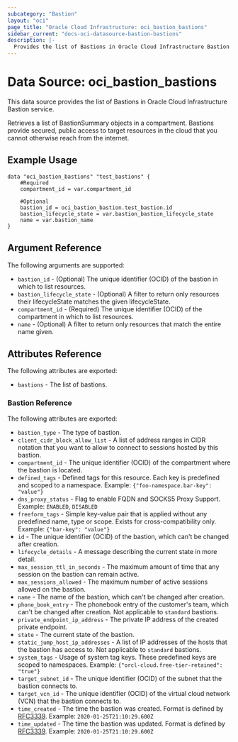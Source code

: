 ```yaml
---
subcategory: "Bastion"
layout: "oci"
page_title: "Oracle Cloud Infrastructure: oci_bastion_bastions"
sidebar_current: "docs-oci-datasource-bastion-bastions"
description: |-
  Provides the list of Bastions in Oracle Cloud Infrastructure Bastion service
---
```


# Data Source: oci_bastion_bastions
This data source provides the list of Bastions in Oracle Cloud Infrastructure Bastion service.

Retrieves a list of BastionSummary objects in a compartment. Bastions provide secured, public access to target resources in the cloud that you cannot otherwise reach from the internet.


## Example Usage

```hcl
data "oci_bastion_bastions" "test_bastions" {
	#Required
	compartment_id = var.compartment_id

	#Optional
	bastion_id = oci_bastion_bastion.test_bastion.id
	bastion_lifecycle_state = var.bastion_bastion_lifecycle_state
	name = var.bastion_name
}
```

## Argument Reference

The following arguments are supported:

* `bastion_id` - (Optional) The unique identifier (OCID) of the bastion in which to list resources.
* `bastion_lifecycle_state` - (Optional) A filter to return only resources their lifecycleState matches the given lifecycleState.
* `compartment_id` - (Required) The unique identifier (OCID) of the compartment in which to list resources.
* `name` - (Optional) A filter to return only resources that match the entire name given.


## Attributes Reference

The following attributes are exported:

* `bastions` - The list of bastions.

### Bastion Reference

The following attributes are exported:

* `bastion_type` - The type of bastion.
* `client_cidr_block_allow_list` - A list of address ranges in CIDR notation that you want to allow to connect to sessions hosted by this bastion.
* `compartment_id` - The unique identifier (OCID) of the compartment where the bastion is located.
* `defined_tags` - Defined tags for this resource. Each key is predefined and scoped to a namespace. Example: `{"foo-namespace.bar-key": "value"}` 
* `dns_proxy_status` - Flag to enable FQDN and SOCKS5 Proxy Support. Example: `ENABLED`, `DISABLED`
* `freeform_tags` - Simple key-value pair that is applied without any predefined name, type or scope. Exists for cross-compatibility only. Example: `{"bar-key": "value"}` 
* `id` - The unique identifier (OCID) of the bastion, which can't be changed after creation.
* `lifecycle_details` - A message describing the current state in more detail.
* `max_session_ttl_in_seconds` - The maximum amount of time that any session on the bastion can remain active.
* `max_sessions_allowed` - The maximum number of active sessions allowed on the bastion.
* `name` - The name of the bastion, which can't be changed after creation.
* `phone_book_entry` - The phonebook entry of the customer's team, which can't be changed after creation. Not applicable to `standard` bastions. 
* `private_endpoint_ip_address` - The private IP address of the created private endpoint.
* `state` - The current state of the bastion.
* `static_jump_host_ip_addresses` - A list of IP addresses of the hosts that the bastion has access to. Not applicable to `standard` bastions. 
* `system_tags` - Usage of system tag keys. These predefined keys are scoped to namespaces. Example: `{"orcl-cloud.free-tier-retained": "true"}` 
* `target_subnet_id` - The unique identifier (OCID) of the subnet that the bastion connects to.
* `target_vcn_id` - The unique identifier (OCID) of the virtual cloud network (VCN) that the bastion connects to.
* `time_created` - The time the bastion was created. Format is defined by [RFC3339](https://tools.ietf.org/html/rfc3339). Example: `2020-01-25T21:10:29.600Z` 
* `time_updated` - The time the bastion was updated. Format is defined by [RFC3339](https://tools.ietf.org/html/rfc3339). Example: `2020-01-25T21:10:29.600Z` 

